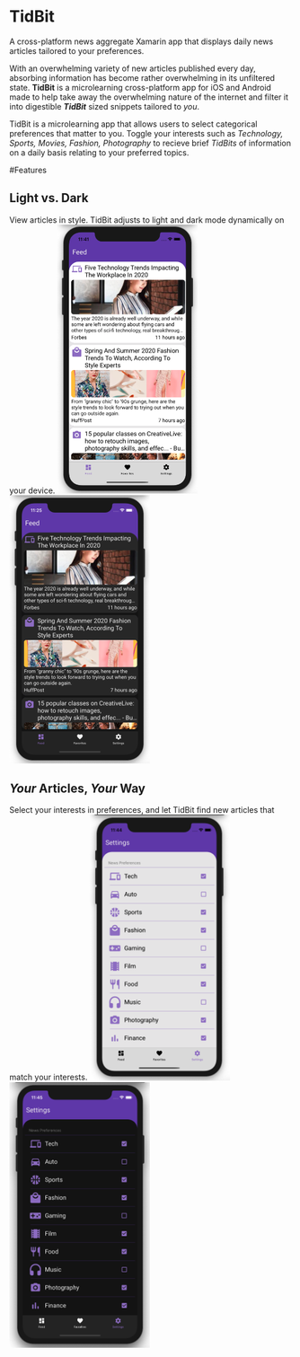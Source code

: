 # TidBit
A cross-platform news aggregate Xamarin app that displays daily news articles tailored to your preferences.

With an overwhelming variety of new articles published every day, absorbing information has become rather overwhelming in its unfiltered state. **TidBit** is a microlearning cross-platform app for iOS and Android made to help take away the overwhelming nature of the internet and filter it into digestible **_TidBit_** sized snippets tailored to _you_.

TidBit is a microlearning app that allows users to select categorical preferences that matter to you. Toggle your interests such as *Technology, Sports, Movies, Fashion, Photography* to recieve brief _TidBits_ of information on a daily basis relating to your preferred topics. 

#Features
## Light vs. Dark
View articles in style. TidBit adjusts to light and dark mode dynamically on your device.
<img src="IconRepo/screenshots/ios-light-feed.png" width="250">         <img src="IconRepo/screenshots/ios-dark-feed.png" width="250">  


## _Your_ Articles, _Your_ Way
Select your interests in preferences, and let TidBit find new articles that match your interests.
<img src="IconRepo/screenshots/ios-light-settings.png" width="250">         <img src="IconRepo/screenshots/ios-dark-settings.png" width="250">  

